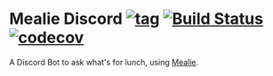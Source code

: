 # Mealie Discord [![tag](https://img.shields.io/github/tag/namelivia/mealie-discord.svg)](https://github.com/namelivia/mealie-discord/releases) [![Build Status](https://github.com/namelivia/mealie-discord/actions/workflows/build.yml/badge.svg)](https://github.com/namelivia/mealie-discord/actions/workflows/build.yml) [![codecov](https://codecov.io/gh/namelivia/mealie-discord/branch/master/graph/badge.svg)](https://codecov.io/gh/namelivia/mealie-discord)

A Discord Bot to ask what's for lunch, using [Mealie](http://mealie.io/).

